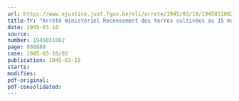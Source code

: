 ```yaml
---
url: https://www.ejustice.just.fgov.be/eli/arrete/1945/03/10/1945031002/justel
title-fr: "Arrêté ministériel Recensement des terres cultivées au 15 mars 1945, préparatoire au recensement agricole et horticole du 15 mai 1945"
date: 1945-03-10
source:
number: 1945031002
page: 888888
case: 1945-03-10/02
publication: 1945-03-15
starts:
modifies:
pdf-original:
pdf-consolidated:
---
```


